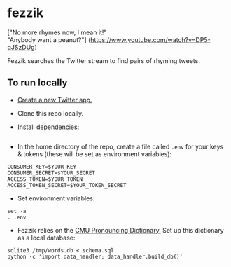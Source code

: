 # fezzik

["No more rhymes now, I mean it!"  
"Anybody want a peanut?"]
(https://www.youtube.com/watch?v=DP5-qJSzDUg)

Fezzik searches the Twitter stream to find pairs of rhyming tweets.

## To run locally

- [Create a new Twitter app.](https://apps.twitter.com/)

- Clone this repo locally.

- Install dependencies:
```

```
- In the home directory of the repo, create a file called `.env` for your keys & tokens (these will be set as environment variables):
```
CONSUMER_KEY=$YOUR_KEY  
CONSUMER_SECRET=$YOUR_SECRET  
ACCESS_TOKEN=$YOUR_TOKEN  
ACCESS_TOKEN_SECRET=$YOUR_TOKEN_SECRET
```
  
- Set environment variables: 
```
set -a
. .env
```
  
- Fezzik relies on the [CMU Pronouncing Dictionary.](http://www.speech.cs.cmu.edu/cgi-bin/cmudict) Set up this dictionary as a local database:
```
sqlite3 /tmp/words.db < schema.sql
python -c 'import data_handler; data_handler.build_db()'
```

